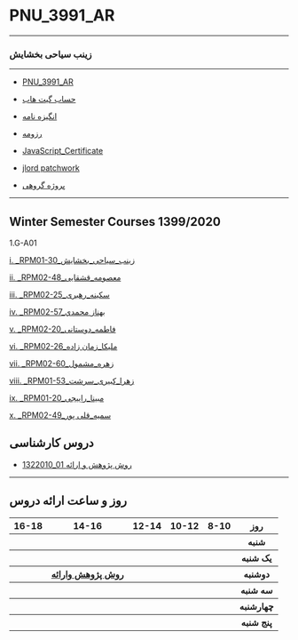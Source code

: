 # PNU_3991_AR
---------
### زینب سیاحی بخشایش 
 
---
- [PNU_3991_AR](https://github.com/zeynabsayahi/PNU_3991_AR)

- [حساب گیت هاب](https://github.com/zeynabsayahi)

- [انگیزه نامه](https://zeynabsayahi.github.io/SOP/)

- [رزومه](https://zeynabsayahi.github.io/)

- [JavaScript_Certificate](https://raw.githubusercontent.com/zeynabsayahi/PNU_3991_AR/main/cert-1024-20278396(1).jpg)

- [jlord patchwork](https://raw.githubusercontent.com/zeynabsayahi/PNU_3991_AR/main/Untitled.jpg)

- [پروژه گروهی](https://shahreketabonline.com/Products/Details/243874/%D8%A7%D8%B5%D9%88%D9%84_%D9%88_%D8%B1%D9%88%D8%B4%D9%87%D8%A7%DB%8C_%D9%BE%DA%98%D9%88%D9%87%D8%B4_%DA%A9%DB%8C%D9%81%DB%8C_%D8%AF%D8%A7%D9%86%D8%B4%DA%AF%D8%A7%D9%87_%D8%A2%D8%B2%D8%A7%D8%AF_%D8%B9%D9%84%D9%88%D9%85_%D8%AA%D8%AD%D9%82%DB%8C%D9%82%D8%A7%D8%AA)

------------------
## Winter Semester Courses 1399/2020
1.G-A01

   
   [i. _RPM01-30_زینب_سیاحی_بخشایش](https://github.com/AliRazavi-edu/PNU_3991/tree/master/_BSc/ResearchAndPresentationMethods/1322010_01/30_%D8%B2%D9%8A%D9%86%D8%A8%20%D8%B3%D9%8A%D8%A7%D8%AD%D9%8A%20%D8%A8%D8%AE%D8%B4%D8%A7%D9%8A%D8%B4)
   
   [ii. _RPM02-48_معصومه_قشقایی](https://github.com/AliRazavi-edu/PNU_3991/tree/master/_BSc/ResearchAndPresentationMethods/1322010_02/48_%D9%85%D8%B9%D8%B5%D9%88%D9%85%D9%87%20%D9%82%D8%B4%D9%82%D8%A7%D8%A6%D9%8A)
   
   [iii. _RPM02-25_سکینه_رهبری](https://github.com/AliRazavi-edu/PNU_3991/tree/master/_BSc/ResearchAndPresentationMethods/1322010_02/25_%D8%B3%D9%83%D9%8A%D9%86%D9%87%20%D8%B1%D9%87%D8%A8%D8%B1%D9%8A%20%D8%AC%D8%B1%D8%AA%D9%88%D8%AF%D9%87)
   
   [iv. _RPM02-57_بهناز محمدي](https://github.com/AliRazavi-edu/PNU_3991/tree/master/_BSc/ResearchAndPresentationMethods/1322010_02/57_%D8%A8%D9%87%D9%86%D8%A7%D8%B2%20%D9%85%D8%AD%D9%85%D8%AF%D9%8A)
   
   [v. _RPM02-20_فاطمه_دوستانی](https://github.com/AliRazavi-edu/PNU_3991/tree/master/_BSc/ResearchAndPresentationMethods/1322010_02/20_%D9%81%D8%A7%D8%B7%D9%85%D9%87%20%D8%AF%D9%88%D8%B3%D8%AA%D8%A7%D9%86%D9%8A)
   
   [vi. _RPM02-26_ملیکا_زمان زاده](https://github.com/AliRazavi-edu/PNU_3991/tree/master/_BSc/ResearchAndPresentationMethods/1322010_02/26_%D9%85%D9%84%D9%8A%D9%83%D8%A7%20%D8%B2%D9%85%D8%A7%D9%86%20%D8%B2%D8%A7%D8%AF%D9%87)
   
   [vii. _RPM02-60_زهره_مشمول](https://github.com/AliRazavi-edu/PNU_3991/tree/master/_BSc/ResearchAndPresentationMethods/1322010_02/60_%D8%B2%D9%87%D8%B1%D9%87%20%D9%85%D8%B4%D9%85%D9%88%D9%84)
   
   [viii. _RPM01-53_زهرا_کبیری_سرشت](https://github.com/AliRazavi-edu/PNU_3991/tree/master/_BSc/ResearchAndPresentationMethods/1322010_01/53_%D8%B2%D9%87%D8%B1%D8%A7%20%D9%83%D8%A8%D9%8A%D8%B1%D9%8A%20%D8%B3%D8%B1%D8%B4%D8%AA)
   
   [ix. _RPM01-20_مبینا_راِییجی](https://github.com/AliRazavi-edu/PNU_3991/tree/master/_BSc/ResearchAndPresentationMethods/1322010_01/20_%D9%85%D8%A8%D9%8A%D9%86%D8%A7%20%D8%B1%D8%A7%D8%A6%D9%8A%D8%AC%D9%8A)
   
   [x. _RPM02-49_سمیه_قلی پور](https://github.com/AliRazavi-edu/PNU_3991/tree/master/_BSc/ResearchAndPresentationMethods/1322010_02/49_%D8%B3%D9%85%D9%8A%D9%87%20%D9%82%D9%84%D9%8A%20%D9%BE%D9%88%D8%B1)

## دروس کارشناسی

- [1322010_01  روش پژوهش و ارائه](https://github.com/AliRazavi-edu/PNU_3991/tree/master/_BSc/ResearchAndPresentationMethods)

----------------
## روز و ساعت ارائه دروس

<table style="width:100%">
  <tr>
    <th >16-18</th>
    <th >14-16</th>
    <th >12-14</th>
    <th>10-12</th>
    <th>8-10</th>
    <th>روز</th>
  </tr>
  <tr>
    <th ></th>
    <th ></th>
    <th ></th>
    <th></th>
    <th></th>
    <th>شنبه</th>
  </tr>
   <tr>
    <th ></th>
    <th ></th>
    <th></th>
    <th></th>
    <th ></th>
    <th>یک شنبه</th>
  </tr>
   <tr>
    <th ></th>
    <th ><a  href=https://github.com/AliRazavi-edu/PNU_3991/tree/master/_BSc/ResearchAndPresentationMethods
">روش پژوهش وارائه</a></th>
    <th ></th>
    <th></th>
    <th ></th>   
    <th>دوشنبه</th>
  </tr>
   <tr>
    <th ></th>
    <th ></th>
    <th></th>
    <th></th>
    <th ></th>
    <th>سه شنبه</th>
  </tr>
   <tr>
    <th ></th>
    <th ></th>
    <th></th>
    <th></th>
     <th ></th>
    <th>چهارشنبه</th>
  </tr>
   <tr>
    <th ></th>
     <th ></th>
     <th ></th>
     <th></th>
    <th></th>
    <th>پنج شنبه</th>
  </tr>
</table>
